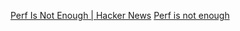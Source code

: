 
[Perf Is Not Enough | Hacker News](https://news.ycombinator.com/item?id=39662234)
[Perf is not enough](https://motherduck.com/blog/perf-is-not-enough/)
